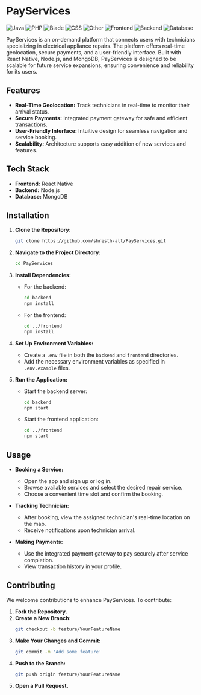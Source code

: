 # PayServices
![Java](https://img.shields.io/badge/Java-ED8B00?style=for-the-badge&logo=java&logoColor=white)
![PHP](https://img.shields.io/badge/PHP-777BB4?style=for-the-badge&logo=php&logoColor=white)
![Blade](https://img.shields.io/badge/Blade-E34F26?style=for-the-badge&logo=laravel&logoColor=white)
![CSS](https://img.shields.io/badge/CSS-1572B6?style=for-the-badge&logo=css3&logoColor=white)
![Other](https://img.shields.io/badge/Other-lightgrey?style=for-the-badge)
![Frontend](https://img.shields.io/badge/Frontend-React%20Native-61DAFB?style=for-the-badge&logo=react&logoColor=black)
![Backend](https://img.shields.io/badge/Backend-Node.js-339933?style=for-the-badge&logo=node.js&logoColor=white)
![Database](https://img.shields.io/badge/Database-MongoDB-47A248?style=for-the-badge&logo=mongodb&logoColor=white)


PayServices is an on-demand platform that connects users with technicians specializing in electrical appliance repairs. The platform offers real-time geolocation, secure payments, and a user-friendly interface. Built with React Native, Node.js, and MongoDB, PayServices is designed to be scalable for future service expansions, ensuring convenience and reliability for its users.

## Features

- **Real-Time Geolocation:** Track technicians in real-time to monitor their arrival status.
- **Secure Payments:** Integrated payment gateway for safe and efficient transactions.
- **User-Friendly Interface:** Intuitive design for seamless navigation and service booking.
- **Scalability:** Architecture supports easy addition of new services and features.

## Tech Stack

- **Frontend:** React Native
- **Backend:** Node.js
- **Database:** MongoDB

## Installation

1. **Clone the Repository:**
   ```bash
   git clone https://github.com/shresth-alt/PayServices.git
   ```
2. **Navigate to the Project Directory:**
   ```bash
   cd PayServices
   ```
3. **Install Dependencies:**
   - For the backend:
     ```bash
     cd backend
     npm install
     ```
   - For the frontend:
     ```bash
     cd ../frontend
     npm install
     ```
4. **Set Up Environment Variables:**
   - Create a `.env` file in both the `backend` and `frontend` directories.
   - Add the necessary environment variables as specified in `.env.example` files.

5. **Run the Application:**
   - Start the backend server:
     ```bash
     cd backend
     npm start
     ```
   - Start the frontend application:
     ```bash
     cd ../frontend
     npm start
     ```

## Usage

- **Booking a Service:**
  - Open the app and sign up or log in.
  - Browse available services and select the desired repair service.
  - Choose a convenient time slot and confirm the booking.

- **Tracking Technician:**
  - After booking, view the assigned technician's real-time location on the map.
  - Receive notifications upon technician arrival.

- **Making Payments:**
  - Use the integrated payment gateway to pay securely after service completion.
  - View transaction history in your profile.

## Contributing

We welcome contributions to enhance PayServices. To contribute:

1. **Fork the Repository.**
2. **Create a New Branch:**
   ```bash
   git checkout -b feature/YourFeatureName
   ```
3. **Make Your Changes and Commit:**
   ```bash
   git commit -m 'Add some feature'
   ```
4. **Push to the Branch:**
   ```bash
   git push origin feature/YourFeatureName
   ```
5. **Open a Pull Request.**


